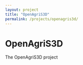 ```yaml
---
layout: project
title: "OpenAgriS3D"
permalink: /projects/openagris3d/
---
```


# OpenAgriS3D

The OpenAgriS3D project
